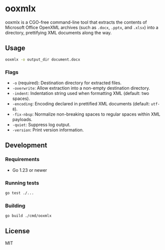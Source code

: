 # ooxmlx

ooxmlx is a CGO-free command-line tool that extracts the contents of Microsoft Office OpenXML archives (such as `.docx`, `.pptx`, and `.xlsx`) into a directory, prettifying XML documents along the way.

## Usage

```bash
ooxmlx -o output_dir document.docx
```

### Flags

- `-o` (required): Destination directory for extracted files.
- `-overwrite`: Allow extraction into a non-empty destination directory.
- `-indent`: Indentation string used when formatting XML (default: two spaces).
- `-encoding`: Encoding declared in prettified XML documents (default: `utf-8`).
- `-fix-nbsp`: Normalize non-breaking spaces to regular spaces within XML payloads.
- `-quiet`: Suppress log output.
- `-version`: Print version information.

## Development

### Requirements

- Go 1.23 or newer

### Running tests

```bash
go test ./...
```

### Building

```bash
go build ./cmd/ooxmlx
```

## License

MIT
